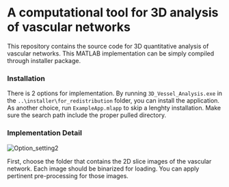 # A computational tool for 3D analysis of vascular networks 

This repository contains the source code for 3D quantitative analysis of vascular networks. This MATLAB implementation can be simply compiled through installer package. 

### Installation
There is 2 options for implementation. By running `3D_Vessel_Analysis.exe` in the `..\installer\for_redistribution` folder, you can install the application. As another choice, run `ExampleApp.mlapp` to skip a lenghty installation. Make sure the search path include the proper pulled directory.


### Implementation Detail
![Option_setting2](https://user-images.githubusercontent.com/86834176/193609517-ee0f14b9-c7d8-448d-8148-49b5341fa92c.png)

First, choose the folder that contains the 2D slice images of the vascular network. Each image should be binarized for loading. You can apply pertinent pre-processing for those images.
